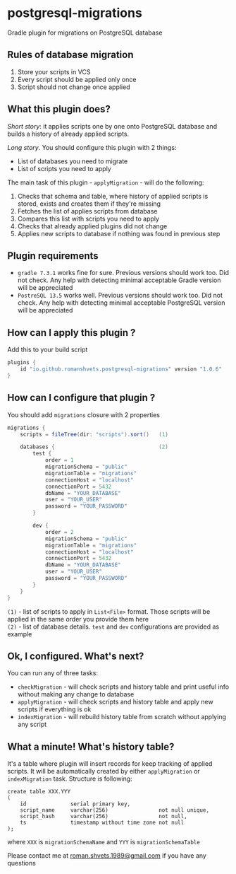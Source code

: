 # postgresql-migrations
Gradle plugin for migrations on PostgreSQL database

## Rules of database migration
1. Store your scripts in VCS
2. Every script should be applied only once
3. Script should not change once applied

## What this plugin does?
*Short story*: it applies scripts one by one onto PostgreSQL database and builds a history of already applied scripts.

*Long story*. You should configure this plugin with 2 things:
- List of databases you need to migrate
- List of scripts you need to apply

The main task of this plugin - `applyMigration` - will do the following:
1. Checks that schema and table, where history of applied scripts is stored, exists and creates them if they're missing
2. Fetches the list of applies scripts from database
3. Compares this list with scripts you need to apply
4. Checks that already applied plugins did not change
5. Applies new scripts to database if nothing was found in previous step

## Plugin requirements
- `gradle 7.3.1` works fine for sure. Previous versions should work too. Did not check. Any help with detecting minimal acceptable Gradle version will be appreciated
- `PostreSQL 13.5` works well. Previous versions should work too. Did not check. Any help with detecting minimal acceptable PostgreSQL version will be appreciated

## How can I apply this plugin ?
Add this to your build script

```groovy
plugins {
    id "io.github.romanshvets.postgresql-migrations" version "1.0.6"
}
```

## How can I configure that plugin ?
You should add `migrations` closure with 2 properties


```groovy
migrations {
    scripts = fileTree(dir: "scripts").sort()   (1)

    databases {                                 (2)
        test {
            order = 1
            migrationSchema = "public"
            migrationTable = "migrations"
            connectionHost = "localhost"
            connectionPort = 5432
            dbName = "YOUR_DATABASE"
            user = "YOUR_USER"
            password = "YOUR_PASSWORD"
        }

        dev {
            order = 2
            migrationSchema = "public"
            migrationTable = "migrations"
            connectionHost = "localhost"
            connectionPort = 5432
            dbName = "YOUR_DATABASE"
            user = "YOUR_USER"
            password = "YOUR_PASSWORD"
        }
    }       
}
```

`(1)` - list of scripts to apply in `List<File>` format. Those scripts will be applied in the same order you provide them here  
`(2)` - list of database details. `test` and `dev` configurations are provided as example

## Ok, I configured. What's next? 
You can run any of three tasks:
- `checkMigration` - will check scripts and history table and print useful info without making any change to database
- `applyMigration` - will check scripts and history table and apply new scripts if everything is ok
- `indexMigration` - will rebuild history table from scratch without applying any script

## What a minute! What's history table?
It's a table where plugin will insert records for keep tracking of applied scripts. It will be automatically created by either `applyMigration` or `indexMigration`  task. Structure is following:
```roomsql
create table XXX.YYY
(
    id              serial primary key,
    script_name     varchar(256)                not null unique,
    script_hash     varchar(256)                not null,
    ts              timestamp without time zone not null
);
```
where
`XXX` is `migrationSchemaName` and `YYY` is `migrationSchemaTable`

Please contact me at <roman.shvets.1989@gmail.com> if you have any questions